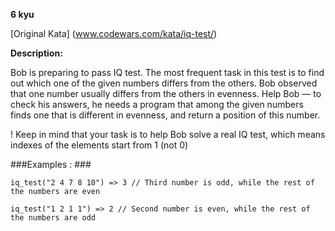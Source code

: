 **6 kyu**

[Original Kata] (www.codewars.com/kata/iq-test/)

**Description:**

Bob is preparing to pass IQ test. The most frequent task in this test is to find out which one of the given numbers differs from the others. Bob observed that one number usually differs from the others in evenness. Help Bob — to check his answers, he needs a program that among the given numbers finds one that is different in evenness, and return a position of this number.

! Keep in mind that your task is to help Bob solve a real IQ test, which means indexes of the elements start from 1 (not 0)

###Examples : ###

`iq_test("2 4 7 8 10") => 3 // Third number is odd, while the rest of the numbers are even`

`iq_test("1 2 1 1") => 2 // Second number is even, while the rest of the numbers are odd`
